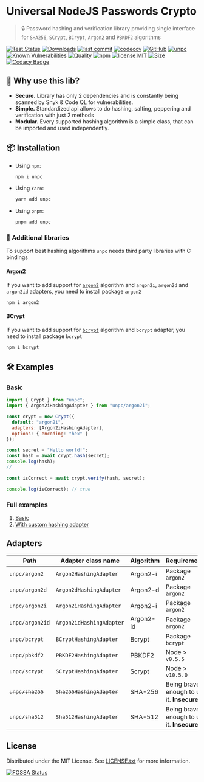 # Universal NodeJS Passwords Crypto

> 🔒 Password hashing and verification library providing single interface for `SHA256`, `SCrypt`, `BCrypt`, `Argon2` and `PBKDF2` algorithms

[![Test Status](https://github.com/AlexXanderGrib/passwords-crypto/actions/workflows/test.yml/badge.svg)](https://github.com/AlexXanderGrib/passwords-crypto)
[![Downloads](https://img.shields.io/npm/dt/unpc.svg)](https://npmjs.com/package/unpc)
[![last commit](https://img.shields.io/github/last-commit/AlexXanderGrib/passwords-crypto.svg)](https://github.com/AlexXanderGrib/passwords-crypto)
[![codecov](https://img.shields.io/codecov/c/github/AlexXanderGrib/passwords-crypto/main.svg)](https://codecov.io/gh/AlexXanderGrib/passwords-crypto)
[![GitHub](https://img.shields.io/github/stars/AlexXanderGrib/passwords-crypto.svg)](https://github.com/AlexXanderGrib/passwords-crypto)
[![unpc](https://snyk.io/advisor/npm-package/unpc/badge.svg)](https://snyk.io/advisor/npm-package/unpc)
[![Known Vulnerabilities](https://snyk.io/test/npm/unpc/badge.svg)](https://snyk.io/test/npm/unpc)
[![Quality](https://img.shields.io/npms-io/quality-score/unpc.svg?label=quality%20%28npms.io%29&)](https://npms.io/search?q=unpc)
[![npm](https://img.shields.io/npm/v/unpc.svg)](https://npmjs.com/package/unpc)
[![license MIT](https://img.shields.io/npm/l/unpc.svg)](https://github.com/AlexXanderGrib/passwords-crypto/blob/main/LICENSE.txt)
[![Size](https://img.shields.io/bundlephobia/minzip/unpc)](https://bundlephobia.com/package/unpc)
[![Codacy Badge](https://app.codacy.com/project/badge/Grade/9f36664447bf472f95f1ee54b58b3f1f)](https://www.codacy.com/gh/AlexXanderGrib/passwords-crypto/dashboard?utm_source=github.com&utm_medium=referral&utm_content=AlexXanderGrib/passwords-crypto&utm_campaign=Badge_Grade)

## 🍬 Why use this lib?

- **Secure.** Library has only 2 dependencies and is constantly being scanned by Snyk & Code QL for vulnerabilities.
- **Simple.** Standardized api allows to do hashing, salting, peppering and verification with just 2 methods
- **Modular.** Every supported hashing algorithm is a simple class, that can be imported and used independently.

## 📦 Installation

- Using `npm`:
  ```bash
  npm i unpc
  ```
- Using `Yarn`:
  ```bash
  yarn add unpc
  ```
- Using `pnpm`:
  ```bash
  pnpm add unpc
  ```

### 🚚 Additional libraries

To support best hashing algorithms `unpc` needs third party libraries
with C bindings

#### Argon2

If you want to add support for [`argon2`](https://wikipedia.org/wiki/Argon2) algorithm
and `argon2i`, `argon2d` and `argon2id` adapters, you need to install package `argon2`

```bash
npm i argon2
```

#### BCrypt

If you want to add support for [`bcrypt`](https://wikipedia.org/wiki/Bcrypt) algorithm
and `bcrypt` adapter, you need to install package `bcrypt`

```bash
npm i bcrypt
```

## 🛠️ Examples

### Basic

```javascript
import { Crypt } from "unpc";
import { Argon2iHashingAdapter } from "unpc/argon2i";

const crypt = new Crypt({
  default: "argon2i",
  adapters: [Argon2iHashingAdapter],
  options: { encoding: "hex" }
});

const secret = "Hello world!";
const hash = await crypt.hash(secret);
console.log(hash);
//

const isCorrect = await crypt.verify(hash, secret);

console.log(isCorrect); // true
```

### Full examples

1. [Basic](./examples/1-base.mjs)
1. [With custom hashing adapter](./examples/2-custom.js)

## Adapters

| Path              | Adapter class name         | Algorithm | Requirements                               |
| ----------------- | -------------------------- | --------- | ------------------------------------------ |
| `unpc/argon2`     | `Argon2HashingAdapter`     | Argon2-i  | Package `argon2`                           |
| `unpc/argon2d`    | `Argon2dHashingAdapter`    | Argon2-d  | Package `argon2`                           |
| `unpc/argon2i`    | `Argon2iHashingAdapter`    | Argon2-i  | Package `argon2`                           |
| `unpc/argon2id`   | `Argon2idHashingAdapter`   | Argon2-id | Package `argon2`                           |
| `unpc/bcrypt`     | `BCryptHashingAdapter`     | Bcrypt    | Package `bcrypt`                           |
| `unpc/pbkdf2`     | `PBKDF2HashingAdapter`     | PBKDF2    | Node > `v0.5.5`                            |
| `unpc/scrypt`     | `SCryptHashingAdapter`     | Scrypt    | Node > `v10.5.0`                           |
| ~~`unpc/sha256`~~ | ~~`Sha256HashingAdapter`~~ | SHA-256   | Being brave enough to use it. **Insecure** |
| ~~`unpc/sha512`~~ | ~~`Sha512HashingAdapter`~~ | SHA-512   | Being brave enough to use it. **Insecure** |

## License

Distributed under the MIT License. See [LICENSE.txt](./LICENSE.txt) for more information.

[![FOSSA Status](https://app.fossa.com/api/projects/git%2Bgithub.com%2FAlexXanderGrib%2Fpasswords-crypto.svg?type=large)](https://app.fossa.com/projects/git%2Bgithub.com%2FAlexXanderGrib%2Fpasswords-crypto?ref=badge_large)
